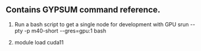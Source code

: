 ## Contains GYPSUM command reference. 

1. Run a bash script to get a single node for development with GPU
srun --pty -p m40-short --gres=gpu:1 bash

2. module load cuda11

